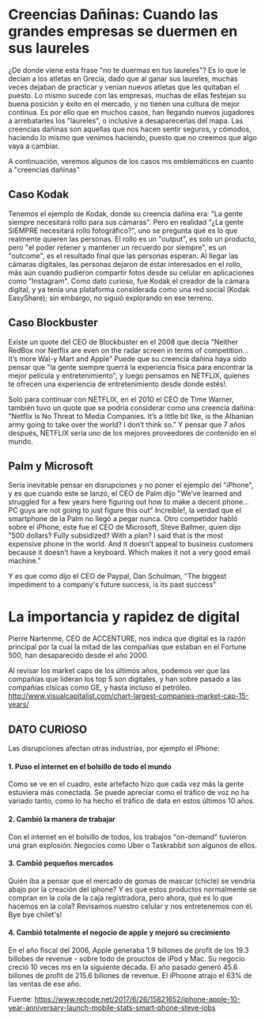 # Creencias Dañinas: Cuando las grandes empresas se duermen en sus laureles

¿De donde viene esta frase "no te duermas en tus laureles"?
Es lo que le decían a los atletas en Grecia, dado que al ganar sus laureles, muchas veces dejaban de practicar y venían nuevos atletas que les quitaban el puesto. Lo mismo sucede con las empresas, muchas de ellas festejan su buena posición y éxito en el mercado, y no tienen una cultura de mejor continua. Es por ello que en muchos casos, han llegando nuevos jugadores a arrebatarles los "laureles", o inclusive a desaparecerlas del mapa. Las creencias dañinas son aquellas que nos hacen sentir seguros, y cómodos, haciendo lo mismo que venimos haciendo, puesto que no creemos que algo vaya a cambiar.

A continuación, veremos algunos de los casos ms emblemáticos en cuanto a "creencias dañinas"

## Caso Kodak
Tenemos el ejemplo de Kodak, donde su creencia dañina era: "La gente siempre necesitará rollo para sus cámaras". Pero en realidad "¿La gente SIEMPRE necesitará rollo fotográfico?", uno se pregunta qué es lo que realmente quieren las personas. El rollo es un "output", es solo un producto, pero "el poder retener y mantener un recuerdo por siempre", es un "outcome", es el resultado final que las personas esperan. 
Al llegar las cámaras digitales, las personas dejaron de estar interesados en el rollo, más aún cuando pudieron compartir fotos desde su celular en aplicaciones como "Instagram". Como dato curioso, fue Kodak el creador de la cámara digital, y ya tenía una plataforma considerada como una red social (Kodak EasyShare); sin embargo, no siguió explorando en ese terreno.

## Caso Blockbuster
Existe un quote del CEO de Blockbuster en el 2008 que decía "Neither RedBox nor Netflix are even on the radar screen in terms of competition… It’s more Wal-y Mart and Apple"
Puede que su creencia dañina haya sido pensar que "la gente siempre querrá la experiencia física para encontrar la mejor película y entretenimiento", y luego pensamos en NETFLIX, quienes te ofrecen una experiencia de entretenimiento desde donde estés!.

Solo para continuar con NETFLIX, en el 2010 el CEO de Time Warner, también tuvo un quote que se podría considerar como una creencia dañina: "Netflix Is No Threat to Media Companies. It’s a little bit like, is the Albanian army going to take over the world? I don’t think so." Y pensar que 7 años después, NETFLIX sería uno de los mejores proveedores de contenido en el mundo. 

## Palm y Microsoft
Sería inevitable pensar en disrupciones y no poner el ejemplo del "iPhone", y es que cuando este se lanzó, el CEO de Palm dijo "We’ve learned and struggled for a few years here figuring out how to make a decent phone… PC guys are not going to just figure this out"
Increíble!, la verdad que el smartphone de la Palm no llegó a pegar nunca.
Otro competidor habló sobre el iPhone, este fue el CEO de Microsoft, Steve Ballmer, quien dijo "500 dollars? Fully subsidized? With a plan? I said that is the most expensive phone in the world. And it doesn’t appeal to business customers because it doesn’t have a keyboard. Which makes it not a very good email machine.”

Y es que como dijo el CEO de Paypal, Dan Schulman, "The biggest impediment to a company's future success, is its past success"


# La importancia y rapidez de digital
Pierre Nartenme, CEO de ACCENTURE, nos indica que digital es la razón principal por la cual la mitad de las compañías que estaban en el Fortune 500, han desaparecido desde el año 2000.

Al revisar los market caps de los últimos años, podemos ver que las compañías que lideran los top 5 son digitales, y han sobre pasado a las compañías clsicas como GE, y hasta incluso el petróleo.
http://www.visualcapitalist.com/chart-largest-companies-market-cap-15-years/

## DATO CURIOSO
Las disrupciones afectan otras industrias, por ejemplo el iPhone:
#### 1. Puso el internet en el bolsillo de todo el mundo
Como se ve en el cuadro, este artefacto hizo que cada vez más la gente estuviera más conectada. Se puede apreciar como el tráfico de voz no ha variado tanto, como lo ha hecho el tráfico de data en estos últimos 10 años.

#### 2. Cambió la manera de trabajar
Con el internet en el bolsillo de todos, los trabajos "on-demand" tuvieron una gran explosión. Negocios como Uber o Taskrabbit son algunos de ellos.

#### 3. Cambió pequeños mercados
Quién iba a pensar que el mercado de gomas de mascar (chicle) se vendría abajo por la creación del iphone? Y es que estos productos normalmente se compran en la cola de la caja registradora, pero ahora, qué es lo que hacemos en la cola? Revisamos nuestro celular y nos entretenemos con él. Bye bye chilet's!

#### 4. Cambió totalmente el negocio de apple y mejoró su crecimiento
En el año fiscal del 2006, Apple generaba 1.9 billones de profit de los 19.3 billobes de revenue - sobre todo de prouctos de iPod y Mac. Su negocio creció 10 veces ms en la siguiente década. El año pasado generó 45.6 billones de profit de 215.6 billones de revenue. El iPhoone atrajo el 63% de las ventas de ese año.

Fuente: https://www.recode.net/2017/6/26/15821652/iphone-apple-10-year-anniversary-launch-mobile-stats-smart-phone-steve-jobs





